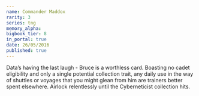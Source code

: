 ```yaml
---
name: Commander Maddox
rarity: 3
series: tng
memory_alpha:
bigbook_tier: 8
in_portal: true
date: 26/05/2016
published: true
---
```


Data’s having the last laugh - Bruce is a worthless card. Boasting no cadet eligibility and only a single potential collection trait, any daily use in the way of shuttles or voyages that you might glean from him are trainers better spent elsewhere. Airlock relentlessly until the Cyberneticist collection hits.
